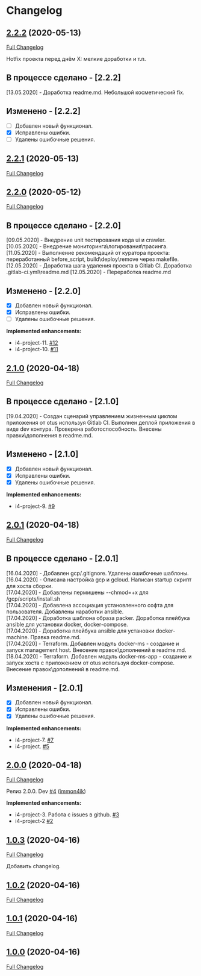 # Changelog

## [2.2.2](https://github.com/immon4ik/immon4ik_project/tree/2.2.2) (2020-05-13)

[Full Changelog](https://github.com/immon4ik/immon4ik_project/compare/2.2.1...2.2.2)

Hotfix проекта перед днём X: мелкие доработки и т.п.

## В процессе сделано - [2.2.2]

[13.05.2020] - Доработка readme.md. Небольшой косметический fix.

## Изменено - [2.2.2]

- [ ] Добавлен новый функционал.
- [x] Исправлены ошибки.
- [ ] Удалены ошибочные решения.

## [2.2.1](https://github.com/immon4ik/immon4ik_project/tree/2.2.1) (2020-05-13)

[Full Changelog](https://github.com/immon4ik/immon4ik_project/compare/2.2.0...2.2.1)

## [2.2.0](https://github.com/immon4ik/immon4ik_project/tree/2.2.0) (2020-05-12)

[Full Changelog](https://github.com/immon4ik/immon4ik_project/compare/2.1.0...2.2.0)

## В процессе сделано - [2.2.0]

[09.05.2020] - Внедрение unit тестирования кода ui и crawler.
[10.05.2020] - Внедрение мониторинга\логирования\трасинга.
[11.05.2020] - Выполнение рекомендаций от куратора проекта: переработанный before_script, build\deploy\remove через makefile.
[12.05.2020] - Доработка шага удаления проекта в Gitlab CI. Доработка .gitlab-ci.yml\readme.md
[12.05.2020] - Переработка readme.md

## Изменено - [2.2.0]

- [x] Добавлен новый функционал.
- [x] Исправлены ошибки.
- [ ] Удалены ошибочные решения.

**Implemented enhancements:**

- i4-project-11. [\#12](https://github.com/immon4ik/immon4ik_project/issues/12)
- i4-project-10. [\#11](https://github.com/immon4ik/immon4ik_project/issues/11)

## [2.1.0](https://github.com/immon4ik/immon4ik_project/tree/2.1.0) (2020-04-18)

[Full Changelog](https://github.com/immon4ik/immon4ik_project/compare/2.0.1...2.1.0)

## В процессе сделано - [2.1.0]

[19.04.2020] - Создан сценарий управлением жизненным циклом приложения от otus используя Gitlab CI. Выполнен деплой приложения в виде dev контура. Проверена работоспособность. Внесены правки\дополнения в readme.md.

## Изменено - [2.1.0]

- [x] Добавлен новый функционал.
- [x] Исправлены ошибки.
- [x] Удалены ошибочные решения.

**Implemented enhancements:**

- i4-project-9. [\#9](https://github.com/immon4ik/immon4ik_project/issues/9)

## [2.0.1](https://github.com/immon4ik/immon4ik_project/tree/2.0.1) (2020-04-18)

[Full Changelog](https://github.com/immon4ik/immon4ik_project/compare/2.0.0...2.0.1)

## В процессе сделано - [2.0.1]

[16.04.2020] - Добавлен gcp/.gitignore. Удалены ошибочные шаблоны.  
[16.04.2020] - Описана настройка gcp и gcloud. Написан startup скрипт для хоста сборки.  
[17.04.2020] - Добавлены пермишены --chmod=+x для /gcp/scripts/install.sh  
[17.04.2020] - Добавлена ассоциация установленного софта для пользователя. Добавлены наработки ansible.  
[17.04.2020] - Доработка шаблона образа packer. Доработка плейбука ansible для установки docker, docker-compose.  
[17.04.2020] - Доработка плейбука ansible для установки docker-machine. Правка readme.md.  
[17.04.2020] - Terraform. Добавлен модуль docker-ms - создание и запуск management host. Внесение правок\дополнений в readme.md.  
[18.04.2020] - Terraform. Добавлен модуль docker-ms-app - создание и запуск хоста с приложением от otus используя docker-compose. Внесение правок\дополнений в readme.md.

## Изменения - [2.0.1]

- [x] Добавлен новый функционал.
- [x] Исправлены ошибки.
- [x] Удалены ошибочные решения.

**Implemented enhancements:**

- i4-project-7. [\#7](https://github.com/immon4ik/immon4ik_project/issues/7)
- i4-project. [\#5](https://github.com/immon4ik/immon4ik_project/issues/5)

## [2.0.0](https://github.com/immon4ik/immon4ik_project/tree/2.0.0) (2020-04-18)

[Full Changelog](https://github.com/immon4ik/immon4ik_project/compare/1.0.3...2.0.0)

Релиз 2.0.0.
Dev [\#4](https://github.com/immon4ik/immon4ik_project/pull/4) ([immon4ik](https://github.com/immon4ik))

**Implemented enhancements:**

- i4-project-3. Работа с issues в github. [\#3](https://github.com/immon4ik/immon4ik_project/issues/3)
- i4-project-2 [\#2](https://github.com/immon4ik/immon4ik_project/issues/2)

## [1.0.3](https://github.com/immon4ik/immon4ik_project/tree/1.0.3) (2020-04-16)

[Full Changelog](https://github.com/immon4ik/immon4ik_project/compare/1.0.2...1.0.3)

Добавить changelog.

## [1.0.2](https://github.com/immon4ik/immon4ik_project/tree/1.0.2) (2020-04-16)

[Full Changelog](https://github.com/immon4ik/immon4ik_project/compare/1.0.1...1.0.2)

## [1.0.1](https://github.com/immon4ik/immon4ik_project/tree/1.0.1) (2020-04-16)

[Full Changelog](https://github.com/immon4ik/immon4ik_project/compare/1.0.0...1.0.1)

## [1.0.0](https://github.com/immon4ik/immon4ik_project/tree/1.0.0) (2020-04-16)

[Full Changelog](https://github.com/immon4ik/immon4ik_project/compare/e0fb8a9bab515b7c818e4d27b1ea1ea94c816aca...1.0.0)
